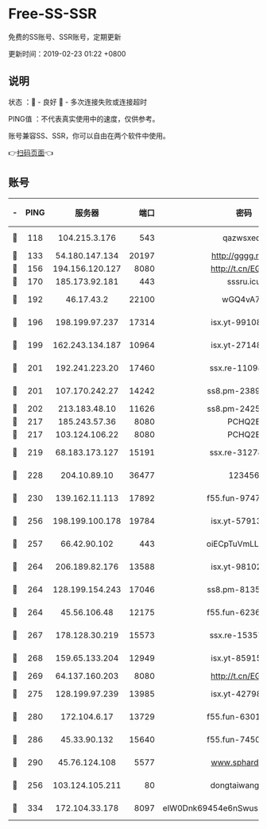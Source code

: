 # Free-SS-SSR

免费的SS账号、SSR账号，定期更新

更新时间：2019-02-23 01:22 +0800

## 说明

状态     ：🙂 - 良好 🙁 - 多次连接失败或连接超时

PING值   ：不代表真实使用中的速度，仅供参考。

账号兼容SS、SSR，你可以自由在两个软件中使用。

👉[扫码页面](https://liesauer.github.io/free-ss-ssr.github.io/)👈

## 账号

|-|PING|服务器|端口|密码|加密方式|区域|
|:----:|:----:|:-----:|-----:|:----:|:----:|:----:|
|🙂|118|104.215.3.176|543|qazwsxedc|aes-256-gcm|JP|
|🙂|133|54.180.147.134|20197|http://gggg.rocks|chacha20|KR|
|🙂|156|194.156.120.127|8080|http://t.cn/EGJIyrl|rc4-md5|RU|
|🙂|170|185.173.92.181|443|sssru.icu|rc4-md5|RU|
|🙂|192|46.17.43.2|22100|wGQ4vA7D|aes-256-gcm|RU|
|🙂|196|198.199.97.237|17314|isx.yt-99108938|aes-256-cfb|US|
|🙂|199|162.243.134.187|10964|isx.yt-27148037|aes-256-cfb|US|
|🙂|201|192.241.223.20|17460|ssx.re-11098249|aes-256-cfb|US|
|🙂|201|107.170.242.27|14242|ss8.pm-23899495|aes-256-cfb|US|
|🙂|202|213.183.48.10|11626|ss8.pm-24251801|rc4-md5|RU|
|🙂|217|185.243.57.36|8080|PCHQ2E|rc4-md5|US|
|🙂|217|103.124.106.22|8080|PCHQ2E|rc4-md5|US|
|🙂|219|68.183.173.127|15191|ssx.re-31278035|aes-256-cfb|US|
|🙂|228|204.10.89.10|36477|123456|aes-256-cfb|US|
|🙂|230|139.162.11.113|17892|f55.fun-97471497|aes-256-cfb|SG|
|🙂|256|198.199.100.178|19784|isx.yt-57913223|aes-256-cfb|US|
|🙂|257|66.42.90.102|443|oiECpTuVmLLxk4Ts|aes-256-cfb|US|
|🙂|264|206.189.82.176|13588|isx.yt-98102913|aes-256-cfb|SG|
|🙂|264|128.199.154.243|17046|ss8.pm-81354782|aes-256-cfb|SG|
|🙂|264|45.56.106.48|12175|f55.fun-62365029|aes-256-cfb|US|
|🙂|267|178.128.30.219|15573|ssx.re-15357088|aes-256-cfb|SG|
|🙂|268|159.65.133.204|12949|isx.yt-85915065|aes-256-cfb|SG|
|🙂|269|64.137.160.203|8080|http://t.cn/EGJIyrl|rc4-md5|CA|
|🙂|275|128.199.97.239|13985|isx.yt-42798024|aes-256-cfb|SG|
|🙂|280|172.104.6.17|13729|f55.fun-63016216|aes-256-cfb|US|
|🙂|286|45.33.90.132|15640|f55.fun-74501505|aes-256-cfb|US|
|🙂|290|45.76.124.108|5577|www.sphard.com|aes-256-cfb|AU|
|🙂|256|103.124.105.211|80|dongtaiwang.com|aes-256-cfb|US|
|🙂|334|172.104.33.178|8097|eIW0Dnk69454e6nSwuspv9DmS201tQ0D|aes-256-cfb|SG|
